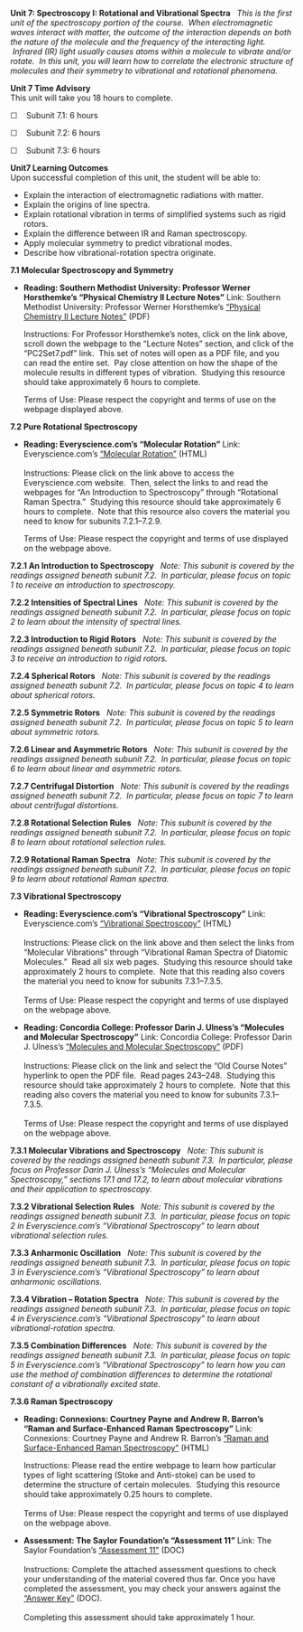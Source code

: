 **Unit 7: Spectroscopy I: Rotational and Vibrational Spectra** <span
id="7"></span> 
*This is the first unit of the spectroscopy portion of the course.  When
electromagnetic waves interact with matter, the outcome of the
interaction depends on both the nature of the molecule and the frequency
of the interacting light.  Infrared (IR) light usually causes atoms
within a molecule to vibrate and/or rotate.  In this unit, you will
learn how to correlate the electronic structure of molecules and their
symmetry to vibrational and rotational phenomena.*

**Unit 7 Time Advisory**  
This unit will take you 18 hours to complete.  
  
 ☐    Subunit 7.1: 6 hours  
  
 ☐    Subunit 7.2: 6 hours  
  
 ☐    Subunit 7.3: 6 hours

**Unit7 Learning Outcomes**  
Upon successful completion of this unit, the student will be able to:  
-   Explain the interaction of electromagnetic radiations with matter.
-   Explain the origins of line spectra.
-   Explain rotational vibration in terms of simplified systems such as
    rigid rotors.
-   Explain the difference between IR and Raman spectroscopy.
-   Apply molecular symmetry to predict vibrational modes.
-   Describe how vibrational-rotation spectra originate.

**7.1 Molecular Spectroscopy and Symmetry** <span id="7.1"></span> 
-   **Reading: Southern Methodist University: Professor Werner
    Horsthemke’s “Physical Chemistry II Lecture Notes”**
    Link: Southern Methodist University: Professor Werner Horsthemke’s
    [“Physical Chemistry II Lecture
    Notes”](http://faculty.smu.edu/whorsthe/pchem2.html) (PDF)  
      
     Instructions: For Professor Horsthemke’s notes, click on the link
    above, scroll down the webpage to the “Lecture Notes” section, and
    click of the “PC2Set7.pdf” link.  This set of notes will open as a
    PDF file, and you can read the entire set.  Pay close attention on
    how the shape of the molecule results in different types of
    vibration.  Studying this resource should take approximately 6 hours
    to complete.  
      
     Terms of Use: Please respect the copyright and terms of use on the
    webpage displayed above.

**7.2 Pure Rotational Spectroscopy** <span id="7.2"></span> 
-   **Reading: Everyscience.com’s “Molecular Rotation”**
    Link: Everyscience.com’s [“Molecular
    Rotation”](http://www.everyscience.com/Chemistry/Physical/Molecular_Rotation/)
    (HTML)  
        
     Instructions: Please click on the link above to access the
    Everyscience.com website.  Then, select the links to and read the
    webpages for “An Introduction to Spectroscopy” through “Rotational
    Raman Spectra.”  Studying this resource should take approximately 6
    hours to complete.  Note that this resource also covers the material
    you need to know for subunits 7.2.1–7.2.9.  
      
     Terms of Use: Please respect the copyright and terms of use
    displayed on the webpage above.

**7.2.1 An Introduction to Spectroscopy** <span id="7.2.1"></span> 
*Note: This subunit is covered by the readings assigned beneath subunit
7.2.  In particular, please focus on topic 1 to receive an introduction
to spectroscopy.*

**7.2.2 Intensities of Spectral Lines** <span id="7.2.2"></span> 
*Note: This subunit is covered by the readings assigned beneath subunit
7.2.  In particular, please focus on topic 2 to learn about the
intensity of spectral lines.*

**7.2.3 Introduction to Rigid Rotors** <span id="7.2.3"></span> 
*Note: This subunit is covered by the readings assigned beneath subunit
7.2.  In particular, please focus on topic 3 to receive an introduction
to rigid rotors.*

**7.2.4 Spherical Rotors** <span id="7.2.4"></span> 
*Note: This subunit is covered by the readings assigned beneath subunit
7.2.  In particular, please focus on topic 4 to learn about spherical
rotors.*

**7.2.5 Symmetric Rotors** <span id="7.2.5"></span> 
*Note: This subunit is covered by the readings assigned beneath subunit
7.2.  In particular, please focus on topic 5 to learn about symmetric
rotors.*

**7.2.6 Linear and Asymmetric Rotors** <span id="7.2.6"></span> 
*Note: This subunit is covered by the readings assigned beneath subunit
7.2.  In particular, please focus on topic 6 to learn about linear and
asymmetric rotors.*

**7.2.7 Centrifugal Distortion** <span id="7.2.7"></span> 
*Note: This subunit is covered by the readings assigned beneath subunit
7.2.  In particular, please focus on topic 7 to learn about centrifugal
distortions.*

**7.2.8 Rotational Selection Rules** <span id="7.2.8"></span> 
*Note: This subunit is covered by the readings assigned beneath subunit
7.2.  In particular, please focus on topic 8 to learn about rotational
selection rules.*

**7.2.9 Rotational Raman Spectra** <span id="7.2.9"></span> 
*Note: This subunit is covered by the readings assigned beneath subunit
7.2.  In particular, please focus on topic 9 to learn about rotational
Raman spectra.*

**7.3 Vibrational Spectroscopy** <span id="7.3"></span> 
-   **Reading: Everyscience.com’s “Vibrational Spectroscopy”**
    Link: Everyscience.com’s [“Vibrational
    Spectroscopy”](http://www.everyscience.com/Chemistry/Physical/Vibrational_Spectroscopy/)
    (HTML)  
        
     Instructions: Please click on the link above and then select the
    links from “Molecular Vibrations” through “Vibrational Raman Spectra
    of Diatomic Molecules.”  Read all six web pages.  Studying this
    resource should take approximately 2 hours to complete.  Note that
    this reading also covers the material you need to know for subunits
    7.3.1–7.3.5.  
        
     Terms of Use: Please respect the copyright and terms of use
    displayed on the webpage above.

-   **Reading: Concordia College: Professor Darin J. Ulness’s “Molecules
    and Molecular Spectroscopy”**
    Link: Concordia College: Professor Darin J. Ulness’s [“Molecules and
    Molecular
    Spectroscopy”](http://www.cord.edu/faculty/ulnessd/pchem/pchem.html)
    (PDF)  
        
     Instructions: Please click on the link and select the “Old Course
    Notes” hyperlink to open the PDF file.  Read pages 243–248. 
    Studying this resource should take approximately 2 hours to
    complete.  Note that this reading also covers the material you need
    to know for subunits 7.3.1–7.3.5.  
        
     Terms of Use: Please respect the copyright and terms of use
    displayed on the webpage above.

**7.3.1 Molecular Vibrations and Spectroscopy** <span
id="7.3.1"></span> 
*Note: This subunit is covered by the readings assigned beneath subunit
7.3.  In particular, please focus on Professor Darin J. Ulness’s
“Molecules and Molecular Spectroscopy,” sections 17.1 and 17.2, to learn
about molecular vibrations and their application to spectroscopy.*

**7.3.2 Vibrational Selection Rules** <span id="7.3.2"></span> 
*Note: This subunit is covered by the readings assigned beneath subunit
7.3.  In particular, please focus on topic 2 in Everyscience.com’s
“Vibrational Spectroscopy” to learn about vibrational selection rules.*

**7.3.3 Anharmonic Oscillation** <span id="7.3.3"></span> 
*Note: This subunit is covered by the readings assigned beneath subunit
7.3.  In particular, please focus on topic 3 in Everyscience.com’s
“Vibrational Spectroscopy” to learn about anharmonic oscillations.*

**7.3.4 Vibration – Rotation Spectra** <span id="7.3.4"></span> 
*Note: This subunit is covered by the readings assigned beneath subunit
7.3.  In particular, please focus on topic 4 in Everyscience.com’s
“Vibrational Spectroscopy” to learn about vibrational-rotation spectra.*

**7.3.5 Combination Differences** <span id="7.3.5"></span> 
*Note: This subunit is covered by the readings assigned beneath subunit
7.3.  In particular, please focus on topic 5 in Everyscience.com’s
“Vibrational Spectroscopy” to learn how you can use the method of
combination differences to determine the rotational constant of a
vibrationally excited state.*

**7.3.6 Raman Spectroscopy** <span id="7.3.6"></span> 
-   **Reading: Connexions: Courtney Payne and Andrew R. Barron’s “Raman
    and Surface-Enhanced Raman Spectroscopy”**
    Link: Connexions: Courtney Payne and Andrew R. Barron’s [“Raman and
    Surface-Enhanced Raman
    Spectroscopy”](http://cnx.org/content/m34528/latest/) (HTML)  
      
     Instructions: Please read the entire webpage to learn how
    particular types of light scattering (Stoke and Anti-stoke) can be
    used to determine the structure of certain molecules.  Studying this
    resource should take approximately 0.25 hours to complete.  
        
     Terms of Use: Please respect the copyright and terms of use
    displayed on the webpage above.

-   **Assessment: The Saylor Foundation’s “Assessment 11”**
    Link: The Saylor Foundation’s [“Assessment
    11”](http://www.saylor.org/site/wp-content/uploads/2014/02/CHEM106-Assessment11-FINAL.docx)
    (DOC)  
        
     Instructions: Complete the attached assessment questions to check
    your understanding of the material covered thus far. Once you have
    completed the assessment, you may check your answers against the
    [“Answer
    Key”](http://www.saylor.org/site/wp-content/uploads/2014/02/CHEM106-Assessment11-AnswerKey-FINAL.docx)
    (DOC).  
        
     Completing this assessment should take approximately 1 hour.



